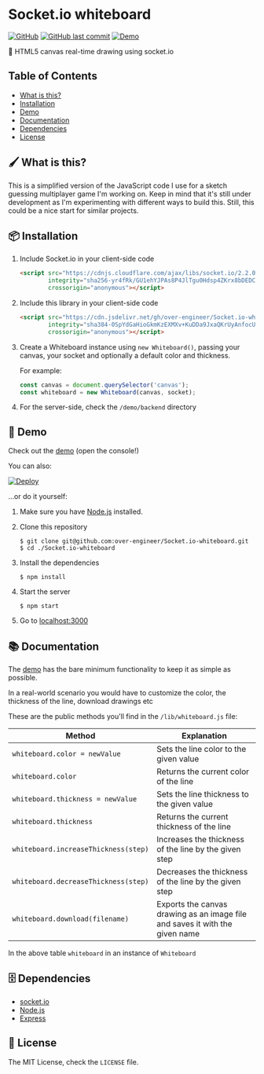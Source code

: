 # Socket.io whiteboard

[![GitHub](https://img.shields.io/github/license/over-engineer/Socket.io-whiteboard.svg)](/LICENSE)
[![GitHub last commit](https://img.shields.io/github/last-commit/over-engineer/Socket.io-whiteboard.svg)](/)
[![Demo](https://img.shields.io/static/v1.svg?label=demo&message=Heroku&color=blueviolet)](https://socketio-whiteboard.herokuapp.com/)

🎨 HTML5 canvas real-time drawing using socket.io

## Table of Contents

* [What is this?](#-what-is-this)
* [Installation](#-installation)
* [Demo](#-demo)
* [Documentation](#-documentation)
* [Dependencies](#-dependencies)
* [License](#-license)


## 🖌 What is this?

This is a simplified version of the JavaScript code I use for a sketch guessing multiplayer game I'm working on. Keep in mind that it's still under development as I'm experimenting with different ways to build this. Still, this could be a nice start for similar projects.

## 📦 Installation

1. Include Socket.io in your client-side code

    ```html
    <script src="https://cdnjs.cloudflare.com/ajax/libs/socket.io/2.2.0/socket.io.js"
            integrity="sha256-yr4fRk/GU1ehYJPAs8P4JlTgu0Hdsp4ZKrx8bDEDC3I="
            crossorigin="anonymous"></script>
    ```
    
2. Include this library in your client-side code

    ```html
    <script src="https://cdn.jsdelivr.net/gh/over-engineer/Socket.io-whiteboard/lib/latest/whiteboard.js" 
            integrity="sha384-0SpYdGaHioGkmKzEXMXv+KuDDa9JxaQKrUyAnfocU3GxV8206NHFkT6qlRZh/Kpk" 
            crossorigin="anonymous"></script>
    ```

3. Create a Whiteboard instance using `new Whiteboard()`, passing your canvas, your socket and optionally a default color and thickness.

    For example:

    ```javascript
    const canvas = document.querySelector('canvas');
    const whiteboard = new Whiteboard(canvas, socket);
    ```
    
4. For the server-side, check the `/demo/backend` directory

## 🎉 Demo

Check out the [demo](https://socketio-whiteboard.herokuapp.com/) (open the console!)

You can also:

[![Deploy](https://www.herokucdn.com/deploy/button.svg)](https://heroku.com/deploy)

…or do it yourself:

1. Make sure you have [Node.js](https://nodejs.org/) installed.

2. Clone this repository

    ```
    $ git clone git@github.com:over-engineer/Socket.io-whiteboard.git
    $ cd ./Socket.io-whiteboard
    ```

3. Install the dependencies

    ```
    $ npm install
    ```
    
4. Start the server

    ```
    $ npm start
    ```

5. Go to [localhost:3000](http://localhost:3000/)

## 📚 Documentation

The [demo](https://socketio-whiteboard.herokuapp.com/) has the bare minimum functionality to keep it as simple as possible.

In a real-world scenario you would have to customize the color, the thickness of the line, download drawings etc

These are the public methods you'll find in the `/lib/whiteboard.js` file:

| Method                                | Explanation                                                                   |
| ------------------------------------- | ----------------------------------------------------------------------------- |
| `whiteboard.color = newValue`         | Sets the line color to the given value                                        |
| `whiteboard.color`                    | Returns the current color of the line                                         |
| `whiteboard.thickness = newValue`     | Sets the line thickness to the given value                                    |
| `whiteboard.thickness`                | Returns the current thickness of the line                                     |
| `whiteboard.increaseThickness(step)`  | Increases the thickness of the line by the given step                         |
| `whiteboard.decreaseThickness(step)`  | Decreases the thickness of the line by the given step                         |
| `whiteboard.download(filename)`       | Exports the canvas drawing as an image file and saves it with the given name  |

In the above table `whiteboard` in an instance of `Whiteboard`

## 🗄 Dependencies

- [socket.io](http://socket.io/)
- [Node.js](https://nodejs.org/)
- [Express](http://expressjs.com/)

## 📖 License

The MIT License, check the `LICENSE` file.
